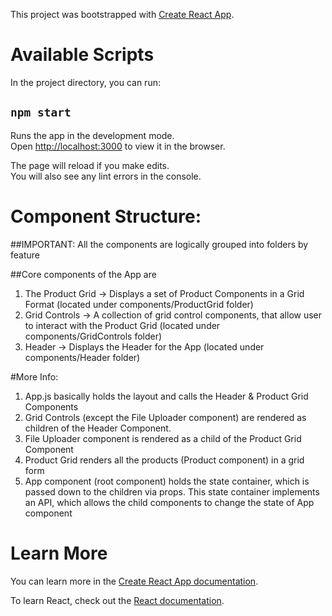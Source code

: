 This project was bootstrapped with [Create React App](https://github.com/facebook/create-react-app).

# Available Scripts

In the project directory, you can run:

## `npm start`

Runs the app in the development mode.<br>
Open [http://localhost:3000](http://localhost:3000) to view it in the browser.

The page will reload if you make edits.<br>
You will also see any lint errors in the console.

# Component Structure:

##IMPORTANT: All the components are logically grouped into folders by feature

##Core components of the App are 
1. The Product Grid -> Displays a set of Product Components in a Grid Format (located under components/ProductGrid folder)
2. Grid Controls  -> A collection of grid control components, that allow user to interact with the Product Grid (located under components/GridControls folder)
3. Header -> Displays the Header for the App (located under components/Header folder)

#More Info:
1. App.js basically holds the layout and calls the Header & Product Grid Components
2. Grid Controls (except the File Uploader component) are rendered as children of the Header Component. 
3. File Uploader component is rendered as a child of the Product Grid Component 
4. Product Grid renders all the products (Product component) in a  grid form
5. App component (root component) holds the state container, which is passed down to the children via props. 
This state container implements an API, which allows the child components to change the state of App component


# Learn More

You can learn more in the [Create React App documentation](https://facebook.github.io/create-react-app/docs/getting-started).

To learn React, check out the [React documentation](https://reactjs.org/).
